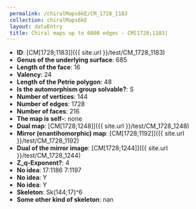 ```yaml
--- 
 permalink: /chiralMaps6kE/CM_1728_1183 
 collection: chiralMaps6kE
 layout: dataEntry
 title: Chiral maps up to 6000 edges - CM[1728;1183]
---
```


- **ID**: [CM[1728;1183]]({{ site.url }}/test/CM_1728_1183)
- **Genus of the underlying surface**: 685
- **Length of the face**: 16
- **Valency**: 24
- **Length of the Petrie polygon**: 48
- **Is the automorphism group solvable?**: S
- **Number of vertices**: 144
- **Number of edges**: 1728
- **Number of faces**: 216
- **The map is self-**: none
- **Dual map**: [CM[1728;1248]]({{ site.url }}/test/CM_1728_1248)
- **Mirror (enantihomorphic) map**: [CM[1728;1192]]({{ site.url }}/test/CM_1728_1192)
- **Dual of the mirror image**: [CM[1728;1244]]({{ site.url }}/test/CM_1728_1244)
- **Z_q-Exponent?**: 4
- **No idea**:  17:1186 7:1197
- **No idea**: Y
- **No idea**: Y
- **Skeleton**: Sk(144;17)^6
- **Some other kind of skeleton**: nan
